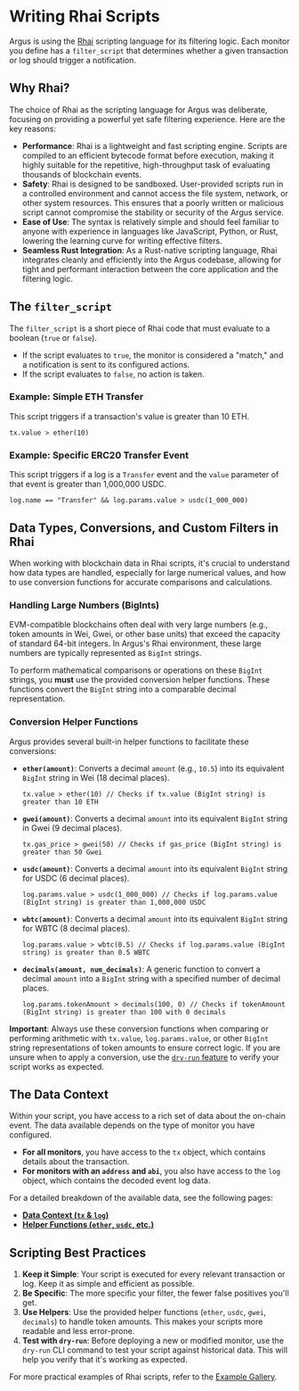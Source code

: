 # Writing Rhai Scripts

Argus is using the [Rhai](https://rhai.rs) scripting language for its filtering logic. Each monitor you define has a `filter_script` that determines whether a given transaction or log should trigger a notification.

## Why Rhai?

The choice of Rhai as the scripting language for Argus was deliberate, focusing on providing a powerful yet safe filtering experience. Here are the key reasons:

*   **Performance**: Rhai is a lightweight and fast scripting engine. Scripts are compiled to an efficient bytecode format before execution, making it highly suitable for the repetitive, high-throughput task of evaluating thousands of blockchain events.
*   **Safety**: Rhai is designed to be sandboxed. User-provided scripts run in a controlled environment and cannot access the file system, network, or other system resources. This ensures that a poorly written or malicious script cannot compromise the stability or security of the Argus service.
*   **Ease of Use**: The syntax is relatively simple and should feel familiar to anyone with experience in languages like JavaScript, Python, or Rust, lowering the learning curve for writing effective filters.
*   **Seamless Rust Integration**: As a Rust-native scripting language, Rhai integrates cleanly and efficiently into the Argus codebase, allowing for tight and performant interaction between the core application and the filtering logic.

## The `filter_script`

The `filter_script` is a short piece of Rhai code that must evaluate to a boolean (`true` or `false`).

-   If the script evaluates to `true`, the monitor is considered a "match," and a notification is sent to its configured actions.
-   If the script evaluates to `false`, no action is taken.

### Example: Simple ETH Transfer

This script triggers if a transaction's value is greater than 10 ETH.

```rhai
tx.value > ether(10)
```

### Example: Specific ERC20 Transfer Event

This script triggers if a log is a `Transfer` event and the `value` parameter of that event is greater than 1,000,000 USDC.

```rhai
log.name == "Transfer" && log.params.value > usdc(1_000_000)
```

## Data Types, Conversions, and Custom Filters in Rhai

When working with blockchain data in Rhai scripts, it's crucial to understand how data types are handled, especially for large numerical values, and how to use conversion functions for accurate comparisons and calculations.

### Handling Large Numbers (BigInts)

EVM-compatible blockchains often deal with very large numbers (e.g., token amounts in Wei, Gwei, or other base units) that exceed the capacity of standard 64-bit integers. In Argus's Rhai environment, these large numbers are typically represented as `BigInt` strings.

To perform mathematical comparisons or operations on these `BigInt` strings, you **must** use the provided conversion helper functions. These functions convert the `BigInt` string into a comparable decimal representation.

### Conversion Helper Functions

Argus provides several built-in helper functions to facilitate these conversions:

*   **`ether(amount)`**: Converts a decimal `amount` (e.g., `10.5`) into its equivalent `BigInt` string in Wei (18 decimal places).
    ```rhai
    tx.value > ether(10) // Checks if tx.value (BigInt string) is greater than 10 ETH
    ```

*   **`gwei(amount)`**: Converts a decimal `amount` into its equivalent `BigInt` string in Gwei (9 decimal places).
    ```rhai
    tx.gas_price > gwei(50) // Checks if gas_price (BigInt string) is greater than 50 Gwei
    ```

*   **`usdc(amount)`**: Converts a decimal `amount` into its equivalent `BigInt` string for USDC (6 decimal places).
    ```rhai
    log.params.value > usdc(1_000_000) // Checks if log.params.value (BigInt string) is greater than 1,000,000 USDC
    ```

*   **`wbtc(amount)`**: Converts a decimal `amount` into its equivalent `BigInt` string for WBTC (8 decimal places).
    ```rhai
    log.params.value > wbtc(0.5) // Checks if log.params.value (BigInt string) is greater than 0.5 WBTC
    ```

*   **`decimals(amount, num_decimals)`**: A generic function to convert a decimal `amount` into a `BigInt` string with a specified number of decimal places.
    ```rhai
    log.params.tokenAmount > decimals(100, 0) // Checks if tokenAmount (BigInt string) is greater than 100 with 0 decimals
    ```

**Important**: Always use these conversion functions when comparing or performing arithmetic with `tx.value`, `log.params.value`, or other `BigInt` string representations of token amounts to ensure correct logic. If you are unsure when to apply a conversion, use the [`dry-run` feature](../operations/cli.md#dry-run-mode) to verify your script works as expected.

## The Data Context

Within your script, you have access to a rich set of data about the on-chain event. The data available depends on the type of monitor you have configured.

-   **For all monitors**, you have access to the `tx` object, which contains details about the transaction.
-   **For monitors with an `address` and `abi`**, you also have access to the `log` object, which contains the decoded event log data.

For a detailed breakdown of the available data, see the following pages:

-   [**Data Context (`tx` & `log`)**](./rhai_context.md)
-   [**Helper Functions (`ether`, `usdc`, etc.)**](./rhai_helpers.md)

## Scripting Best Practices

1.  **Keep it Simple**: Your script is executed for every relevant transaction or log. Keep it as simple and efficient as possible.
2.  **Be Specific**: The more specific your filter, the fewer false positives you'll get.
3.  **Use Helpers**: Use the provided helper functions (`ether`, `usdc`, `gwei`, `decimals`) to handle token amounts. This makes your scripts more readable and less error-prone.
4.  **Test with `dry-run`**: Before deploying a new or modified monitor, use the `dry-run` CLI command to test your script against historical data. This will help you verify that it's working as expected.

For more practical examples of Rhai scripts, refer to the [Example Gallery](../examples/gallery.md).
